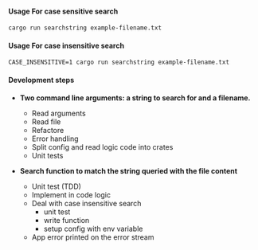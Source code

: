 #### Usage For case sensitive search
`cargo run searchstring example-filename.txt`

#### Usage For case insensitive search
`CASE_INSENSITIVE=1 cargo run searchstring example-filename.txt`

#### Development steps
* __Two command line arguments: a string to search for and a filename.__
    * Read arguments
    * Read file
    * Refactore
    * Error handling
    * Split config and read logic code into crates
    * Unit tests

* __Search function to match the string queried with the file content__
    * Unit test (TDD)
    * Implement in code logic
    * Deal with case insensitive search
        * unit test
        * write function
        * setup config with env variable 
    * App error printed on the error stream
